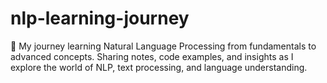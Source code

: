 # nlp-learning-journey
🚀 My journey learning Natural Language Processing from fundamentals to advanced concepts. Sharing notes, code examples, and insights as I explore the world of NLP, text processing, and language understanding.
